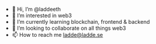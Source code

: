 - 👋 Hi, I’m @laddeeth
- 👀 I’m interested in web3
- 🌱 I’m currently learning blockchain, frontend & backend
- 💞️ I’m looking to collaborate on all things web3
- 📫 How to reach me <ladde@ladde.se>

<!---
laddeeth/laddeeth is a ✨ special ✨ repository because its `README.md` (this file) appears on your GitHub profile.
You can click the Preview link to take a look at your changes.
--->
